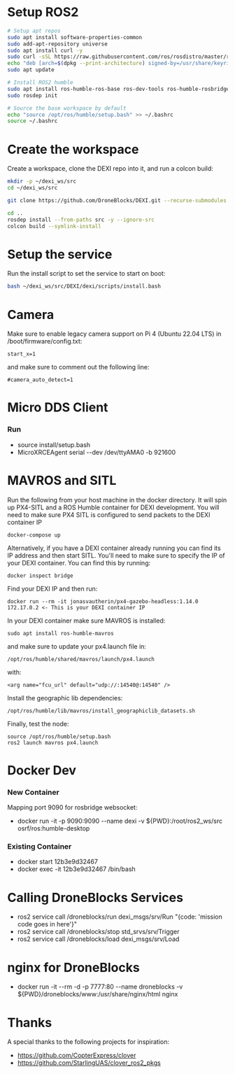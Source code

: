 # Setup ROS2

```bash
# Setup apt repos
sudo apt install software-properties-common
sudo add-apt-repository universe
sudo apt install curl -y
sudo curl -sSL https://raw.githubusercontent.com/ros/rosdistro/master/ros.key -o /usr/share/keyrings/ros-archive-keyring.gpg
echo "deb [arch=$(dpkg --print-architecture) signed-by=/usr/share/keyrings/ros-archive-keyring.gpg] http://packages.ros.org/ros2/ubuntu $(source /etc/os-release && echo $UBUNTU_CODENAME) main" | sudo tee /etc/apt/sources.list.d/ros2.list > /dev/null
sudo apt update

# Install ROS2 humble
sudo apt install ros-humble-ros-base ros-dev-tools ros-humble-rosbridge-server -y
sudo rosdep init

# Source the base workspace by default
echo "source /opt/ros/humble/setup.bash" >> ~/.bashrc
source ~/.bashrc
```

# Create the workspace

Create a workspace, clone the DEXI repo into it, and run a colcon build:

```bash
mkdir -p ~/dexi_ws/src
cd ~/dexi_ws/src

git clone https://github.com/DroneBlocks/DEXI.git --recurse-submodules

cd ..
rosdep install --from-paths src -y --ignore-src
colcon build --symlink-install
```

# Setup the service

Run the install script to set the service to start on boot:

```bash
bash ~/dexi_ws/src/DEXI/dexi/scripts/install.bash
```

# Camera

Make sure to enable legacy camera support on Pi 4 (Ubuntu 22.04 LTS) in /boot/firmware/config.txt:

```
start_x=1
```

and make sure to comment out the following line:

```
#camera_auto_detect=1
```

# Micro DDS Client

### Run

- source install/setup.bash
- MicroXRCEAgent serial --dev /dev/ttyAMA0 -b 921600

# MAVROS and SITL

Run the following from your host machine in the docker directory. It will spin up PX4-SITL and a ROS Humble container for DEXI development. You will need to make sure PX4 SITL is configured to send packets to the DEXI container IP

```
docker-compose up
```

Alternatively, if you have a DEXI container already running you can find its IP address and then start SITL. You'll need to make sure to specify the IP of your DEXI container. You can find this by running:

```
docker inspect bridge
```

Find your DEXI IP and then run:

```
docker run --rm -it jonasvautherin/px4-gazebo-headless:1.14.0 172.17.0.2 <- This is your DEXI container IP
```

In your DEXI container make sure MAVROS is installed:

```
sudo apt install ros-humble-mavros
```

and make sure to update your px4.launch file in:

```
/opt/ros/humble/shared/mavros/launch/px4.launch
```

with:

```
<arg name="fcu_url" default="udp://:14540@:14540" />
```

Install the geographic lib dependencies:

```
/opt/ros/humble/lib/mavros/install_geographiclib_datasets.sh
```

Finally, test the node:

```
source /opt/ros/humble/setup.bash
ros2 launch mavros px4.launch
```

# Docker Dev

### New Container

Mapping port 9090 for rosbridge websocket:

- docker run -it -p 9090:9090 --name dexi -v ${PWD}:/root/ros2_ws/src osrf/ros:humble-desktop

### Existing Container

- docker start 12b3e9d32467
- docker exec -it 12b3e9d32467 /bin/bash

# Calling DroneBlocks Services

- ros2 service call /droneblocks/run dexi_msgs/srv/Run "{code: 'mission code goes in here'}"
- ros2 service call /droneblocks/stop std_srvs/srv/Trigger
- ros2 service call /droneblocks/load dexi_msgs/srv/Load

# nginx for DroneBlocks

- docker run -it --rm -d -p 7777:80 --name droneblocks -v ${PWD}/droneblocks/www:/usr/share/nginx/html nginx

# Thanks

A special thanks to the following projects for inspiration:

- https://github.com/CopterExpress/clover
- https://github.com/StarlingUAS/clover_ros2_pkgs
